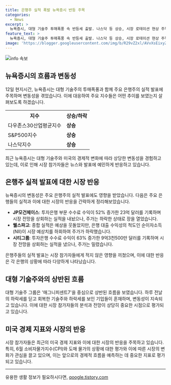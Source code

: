 ```yaml
---
title: 은행주 실적 폭발 뉴욕증시 반등 주목
categories:
  - News
excerpt: >
  뉴욕증시, 대형 기술주 투매폭풍 속 반등세 출발. 나스닥 등 상승, 시장 로테이션 현상 주목. 미국 노동부 발표 도매 물가 주시. 연준의 9월 금리인하 가능성 96.2%로, 유럽증시 및 국제 유가도 상승세. 요약: 미국증시는 대형 기술주 투매폭풍을 겪고 반등세로 출발하며, 나스닥 등 주요 지수는 상승하고 있습니다. 시장 로테이션 현상에 주목하며, 미국 노동부 발표 도매 물가를 주시하고 있는 가운데 연준의 9월 금리인하 가능성이 96.2%로 나타나는 등 유럽증시 및 국제 유가도 상승세를 보이고 있습니다.
feature_text: >
  뉴욕증시, 대형 기술주 투매폭풍 속 반등세 출발. 나스닥 등 상승, 시장 로테이션 현상 주목. 미국 노동부 발표 도매 물가 주시. 연준의 9월 금리인하 가능성 96.2%로, 유럽증시 및 국제 유가도 상승세. 요약: 미국증시는 대형 기술주 투매폭풍을 겪고 반등세로 출발하며, 나스닥 등 주요 지수는 상승하고 있습니다. 시장 로테이션 현상에 주목하며, 미국 노동부 발표 도매 물가를 주시하고 있는 가운데 연준의 9월 금리인하 가능성이 96.2%로 나타나는 등 유럽증시 및 국제 유가도 상승세를 보이고 있습니다.
image: 'https://blogger.googleusercontent.com/img/b/R29vZ2xl/AVvXsEixyZcFfHzMRdzZMjFBmAUKJYCLCGyLL1o632UiGVXcaFdKo_bkvkuCioo0uUKlGfBVcT3P84aROyZIXSBEx3Aw5nCQ3pTgDom1WDC4m8eifvWiAmWEEVb4x6G_l8C0QH225ldMjyaFvpxGEBGNO37VmDTDMHGhJPq73UglMfDca1-0aw/s1600/blogspot.png'
---
```


<p><img src="https://blogger.googleusercontent.com/img/b/R29vZ2xl/AVvXsEixyZcFfHzMRdzZMjFBmAUKJYCLCGyLL1o632UiGVXcaFdKo_bkvkuCioo0uUKlGfBVcT3P84aROyZIXSBEx3Aw5nCQ3pTgDom1WDC4m8eifvWiAmWEEVb4x6G_l8C0QH225ldMjyaFvpxGEBGNO37VmDTDMHGhJPq73UglMfDca1-0aw/s1600/blogspot.png" alt="info 속보" /></p>

<h2 data-ke-size="size24">뉴욕증시의 흐름과 변동성</h2>

<p data-ke-size="size16">12일 현지시간, 뉴욕증시는 대형 기술주의 투매폭풍과 함께 주요 은행주의 실적 발표에 주목하며 변동성을 겪었습니다. 이에 대응하여 주요 지수들은 어떤 추이를 보였는지 살펴보도록 하겠습니다.</p>

<table>
    <tr>
        <th>지수</th>
        <th>상승/하락</th>
    </tr>
    <tr>
        <td>다우존스30산업평균지수</td>
        <td><b>상승</b></td>
    </tr>
    <tr>
        <td>S&P500지수</td>
        <td><b>상승</b></td>
    </tr>
    <tr>
        <td>나스닥지수</td>
        <td><b>상승</b></td>
    </tr>
</table>

<p data-ke-size="size16">최근 뉴욕증시는 대형 기술주와 미국의 경제적 변화에 따라 상당한 변동성을 경험하고 있는데, 이로 인해 시장 참가자들은 뉴스와 발표에 예민하게 반응하고 있습니다.</p>

<h2 data-ke-size="size24">은행주 실적 발표에 대한 시장 반응</h2>

<p data-ke-size="size16">뉴욕증시의 변동성은 주요 은행주의 실적 발표에도 영향을 받았습니다. 다음은 주요 은행들의 실적과 이에 대한 시장의 반응을 간략하게 정리해보았습니다.</p>

<ul>
    <li><b>JP모건체이스</b>: 투자은행 부문 수수료 수익이 52% 증가한 23억 달러를 기록하며 시장 전망을 상회하는 실적을 내놨으나, 주가는 하락한 상태로 장을 열었습니다.</li>
    <li><b>웰스파고</b>: 종합 실적은 예상을 웃돌았지만, 은행 대출 수익성의 척도인 순이자소득(NII)이 시장 예상치를 하회하여 주가가 하락했습니다.</li>
    <li><b>시티그룹</b>: 투자은행 수수료 수익이 63% 증가한 9억3천500만 달러를 기록하며 시장 전망을 상회하는 실적을 냈으나, 주가는 밀렸습니다.</li>
</ul>

<p data-ke-size="size16">은행주들의 실적 발표는 시장 참가자들에게 적지 않은 영향을 끼쳤으며, 이에 대한 반응은 각 은행의 상황에 따라 다양하게 나타났습니다.</p>

<h2 data-ke-size="size24">대형 기술주와의 상반된 흐름</h2>

<p data-ke-size="size16">대형 기술주 그룹은 '매그니피센트7'을 중심으로 상반된 흐름을 보였습니다. 하루 전날의 하락세를 딛고 회복한 기술주와 하락세를 보인 기업들이 혼재하며, 변동성이 지속되고 있습니다. 이에 대한 시장 참가자들의 분석과 전망이 상당히 중요한 시점으로 평가되고 있습니다.</p>

<h2 data-ke-size="size24">미국 경제 지표와 시장의 반응</h2>

<p data-ke-size="size16">시장 참가자들은 최근의 미국 경제 지표와 이에 대한 시장의 반응을 주목하고 있습니다. 특히, 6월 소비자물가지수(CPI)와 도매 물가의 상황에 대한 평가와 이에 따른 시장의 변화가 관심을 끌고 있으며, 이는 앞으로의 경제적 흐름을 예측하는 데 중요한 지표로 평가되고 있습니다.</p>

<p><hr></p>
유용한 생활 정보가 필요하시다면, <a href="https://qoogle.tistory.com" rel="dofollow">qoogle.tistory.com</a>


